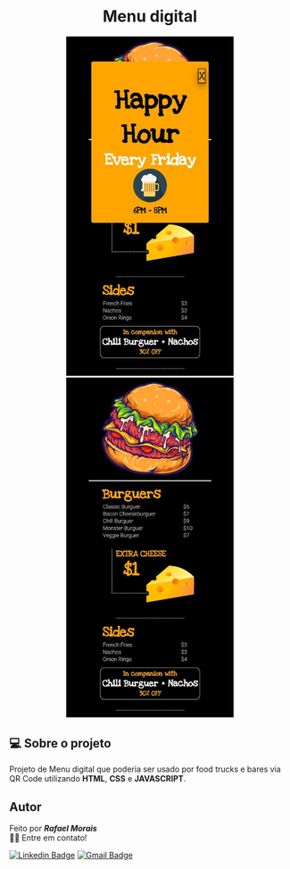 <h1 align="center"> Menu digital </h1>
<p align="center">
<img  src="./assets/Screenshot.png"  alt="Menudigital" width = "300px"  />
<img  src="./assets/Screenshot1.png"  alt="Menudigital" width = "300px" />
</p>

## 💻 Sobre o projeto
Projeto de Menu digital que poderia ser usado por food trucks e bares via QR Code utilizando **HTML**, **CSS** e **JAVASCRIPT**.

## Autor

Feito por ***Rafael Morais***
<br>
👋🏽 Entre em contato!

[![Linkedin Badge](https://img.shields.io/badge/-Rafael_Morais-blue?style=flat-square&logo=Linkedin&logoColor=white&link=https://www.linkedin.com/in/tgmarinho/)](https://www.linkedin.com/in/moraisrafaa/)
[![Gmail Badge](https://img.shields.io/badge/-faael.elias@outlook.com-red?style=flat-square&logo=gmail&logoColor=white&link=mailto:faael.elias@outlook.com)](mailto:faael.elias@outlook.com)
